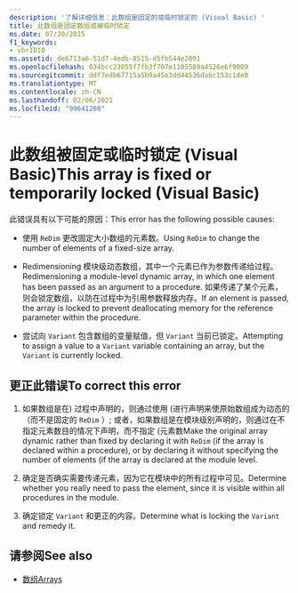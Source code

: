```yaml
---
description: '了解详细信息：此数组是固定的或临时锁定的 (Visual Basic) '
title: 此数组是固定数组或被临时锁定
ms.date: 07/20/2015
f1_keywords:
- vbrID10
ms.assetid: de6713a6-51d7-4edb-8515-d5fb544e2091
ms.openlocfilehash: 034bcc23055f7fb3f707e1105589a4526e6f9009
ms.sourcegitcommit: ddf7edb67715a5b9a45e3dd44536dabc153c1de0
ms.translationtype: MT
ms.contentlocale: zh-CN
ms.lasthandoff: 02/06/2021
ms.locfileid: "99641208"
---
```

# <a name="this-array-is-fixed-or-temporarily-locked-visual-basic"></a><span data-ttu-id="a0030-103">此数组被固定或临时锁定 (Visual Basic)</span><span class="sxs-lookup"><span data-stu-id="a0030-103">This array is fixed or temporarily locked (Visual Basic)</span></span>

<span data-ttu-id="a0030-104">此错误具有以下可能的原因：</span><span class="sxs-lookup"><span data-stu-id="a0030-104">This error has the following possible causes:</span></span>  
  
- <span data-ttu-id="a0030-105">使用 `ReDim` 更改固定大小数组的元素数。</span><span class="sxs-lookup"><span data-stu-id="a0030-105">Using `ReDim` to change the number of elements of a fixed-size array.</span></span>  
  
- <span data-ttu-id="a0030-106">Redimensioning 模块级动态数组，其中一个元素已作为参数传递给过程。</span><span class="sxs-lookup"><span data-stu-id="a0030-106">Redimensioning a module-level dynamic array, in which one element has been passed as an argument to a procedure.</span></span> <span data-ttu-id="a0030-107">如果传递了某个元素，则会锁定数组，以防在过程中为引用参数释放内存。</span><span class="sxs-lookup"><span data-stu-id="a0030-107">If an element is passed, the array is locked to prevent deallocating memory for the reference parameter within the procedure.</span></span>  
  
- <span data-ttu-id="a0030-108">尝试向 `Variant` 包含数组的变量赋值，但 `Variant` 当前已锁定。</span><span class="sxs-lookup"><span data-stu-id="a0030-108">Attempting to assign a value to a `Variant` variable containing an array, but the `Variant` is currently locked.</span></span>  
  
## <a name="to-correct-this-error"></a><span data-ttu-id="a0030-109">更正此错误</span><span class="sxs-lookup"><span data-stu-id="a0030-109">To correct this error</span></span>  
  
1. <span data-ttu-id="a0030-110">如果数组是在) 过程中声明的，则通过使用 (进行声明来使原始数组成为动态的（而不是固定的 `ReDim` ）; 或者，如果数组是在模块级别声明的，则通过在不指定元素数目的情况下声明，而不指定 (元素数</span><span class="sxs-lookup"><span data-stu-id="a0030-110">Make the original array dynamic rather than fixed by declaring it with `ReDim` (if the array is declared within a procedure), or by declaring it without specifying the number of elements (if the array is declared at the module level.</span></span>  
  
2. <span data-ttu-id="a0030-111">确定是否确实需要传递元素，因为它在模块中的所有过程中可见。</span><span class="sxs-lookup"><span data-stu-id="a0030-111">Determine whether you really need to pass the element, since it is visible within all procedures in the module.</span></span>  
  
3. <span data-ttu-id="a0030-112">确定锁定 `Variant` 和更正的内容。</span><span class="sxs-lookup"><span data-stu-id="a0030-112">Determine what is locking the `Variant` and remedy it.</span></span>  
  
## <a name="see-also"></a><span data-ttu-id="a0030-113">请参阅</span><span class="sxs-lookup"><span data-stu-id="a0030-113">See also</span></span>

- [<span data-ttu-id="a0030-114">数组</span><span class="sxs-lookup"><span data-stu-id="a0030-114">Arrays</span></span>](../../programming-guide/language-features/arrays/index.md)
